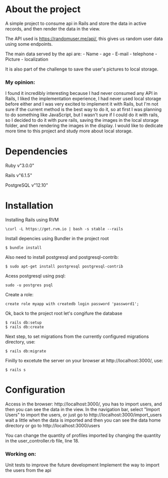 # About the project

A simple project to consume api in Rails and store the data in active records, and then render the data in the view.

The API used is https://randomuser.me/api/, this gives us random user data using some endpoints.

The main data served by the api are:
    - Name
    - age
    - E-mail
    - telephone
    - Picture
    - localization

It is also part of the challenge to save the user's pictures to local storage.

### My opinion:
I found it incredibly interesting because I had never consumed any API in Rails, I liked the implementation experience, I had never used local storage before either and I was very excited to implement it with Rails, but I'm not sure if the current method is the best way to do it, so at first I was planning to do something like JavaScript, but I wasn't sure if I could do it with rails, so I decided to do it with pure rails, saving the images in the local storage folder, and then rendering the images in the display.
I would like to dedicate more time to this project and study more about local storage.

# Dependencies

Ruby v"3.0.0" 

Rails v"6.1.5"

PostgreSQL v"12.10"

# Installation

Installing Rails using RVM
~~~
\curl -L https://get.rvm.io | bash -s stable --rails
~~~
Install depencies using Bundler in the project root
~~~
$ bundle install
~~~
Also need to install postgresql and postgresql-contrib:
~~~
$ sudo apt-get install postgresql postgresql-contrib
~~~
Acess postgresql using psql:
~~~
sudo -u postgres psql
~~~
Create a role:
~~~
create role myapp with createdb login password 'password1';
~~~
Ok, back to the project root let's congifure the database
~~~
$ rails db:setup
$ rails db:create
~~~
Next step, to set migrations from the currently configured migrations directory, use:
~~~
$ rails db:migrate
~~~
Finilly to excetute the server on your browser at http://localhost:3000/, use:
~~~
$ rails s
~~~
# Configuration
Access in the browser: http://localhost:3000/, you has to import users, and then you can see the data in the view.
In the navigation bar, select "Import Users" to import the users, or just go to http://localhost:3000/import_users
wait a little when the data is imported and then you can see the data home directory or go to http://localhost:3000/users

You can change the quantity of profiles imported by changing the quantity in the user_controller.rb file, line 18.

### __Working on:__
Unit tests to improve the future development
Implement the way to import the users from the api

